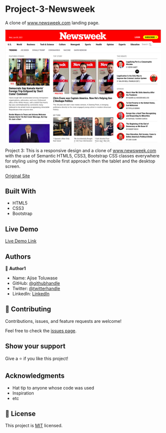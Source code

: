 # Project-3-Newsweek

A clone of www.newsweek.com landing page.

![screenshot](/images/scr.png)

Project 3: This is a responsive design and a clone of www.newsweek.com with the use of Semantic HTML5, CSS3, Bootstrap CSS classes everywhere for styling using the mobile first approach then the tablet and the desktop screen.

[Original Site](https://www.newsweek.com/)

## Built With

- HTML5
- CSS3
- Bootstrap

## Live Demo

[Live Demo Link](https://kind-cray-421b44.netlify.app/)

## Authors

👤 **Author1**

- Name: Ajise Toluwase
- GitHub: [@githubhandle](https://github.com/Whoistolu)
- Twitter: [@twitterhandle](https://twitter.com/Littletolu)
- LinkedIn: [LinkedIn](https://www.linkedin.com/in/toluwase-ajise-9b40411b2/)

## 🤝 Contributing

Contributions, issues, and feature requests are welcome!

Feel free to check the [issues page](../../issues/).

## Show your support

Give a ⭐️ if you like this project!

## Acknowledgments

- Hat tip to anyone whose code was used
- Inspiration
- etc

## 📝 License

This project is [MIT](./MIT.md) licensed.